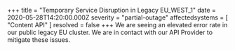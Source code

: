 +++
title = "Temporary Service Disruption in Legacy EU_WEST_1"
date = 2020-05-28T14:20:00.000Z
severity = "partial-outage"
affectedsystems = [
  "Content API"
]
resolved = false
+++
We are seeing an elevated error rate in our public legacy EU cluster. We are in contact with our API Provider to mitigate these issues.